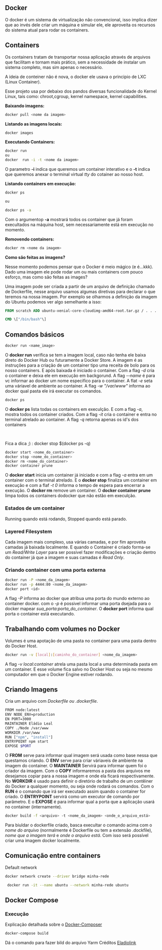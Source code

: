 ## Docker

O docker é um sistema de virtualização não convencional, isso implica dizer que ao invés dele criar um máquina e simular ele, ele aproveita os recursos do sistema atual para rodar os containers.

## Containers

Os containers tratam de transportar nossa aplicação através de arquivos que facilitam e tornam mais prático, sem a necessidade de instalar um sistema completo, mas sim apenas o necessário.


A ideia de conteiner não é nova, o docker ele usava o principio de LXC (Linux Container).

Esse projeto usa por debaixo dos pandos diversas funcionalidade do Kernel Linux, tais como: chroot,cgroup, kernel namespace, kernel capabilities.

**Baixando imagens:**

```bash
docker pull <nome da imagem>
```

**Listando as imagens locais:**
```bash
docker images
```

**Executando Containers:**
```bash
docker run
ou
docker  run -i -t <nome da imagem>
```
O parametro **-i** indica que queremos um container interativo e o **-t** indica que queremos anexar o terminal virtual _tty_ do cotainer ao nosso host.

**Listando containers em execução:**
```bash
docker ps

ou

docker ps -a
```

Com o argumentop **-a** mostrará todos os container que já foram execultados na máquina host, sem necessariamente está em execução no momento.

**Removendo containers:**
```bash
docker rm <nome da imagem>
```

**Como são feitas as imagens?**

Nesse momento podemos pensar que o Docker é meio mágico (e é...kkk). Dado uma imagem ele pode rodar um ou mais containers com pouco esforço, mas como são feitas as images?

Uma imagem pode ser criada a partir de um arquivo de definição chamado de Dockerfile, nesse arquivo usamos algumas diretivas para declarar o que teremos na nossa imagem. Por exemplo se olharmos a definição da imagem do Ubuntu podemos ver algo semelhante a isso:

```dockerfile
FROM scratch ADD ubuntu-xenial-core-cloudimg-amd64-root.tar.gz / . . . RUN mkdir -p /run/systemd && echo 'docker' > /run/systemd/container

CMD \["/bin/bash"\]
```

## Comandos básicos

```bash
docker run <name_image>
```

O **docker run** verifica se tem a imagem local, caso não tenha ele baixa direto do Docker Hub ou futuramente a Docker Store. A imagem é as instruções para a criação de um container tipo uma receita de bolo para os nosso containers. E após baixada é iniciado o container. Com a flag *-d* cria o container e deixa ele em execução em backgorund. A flag *--name <nome>* é para vc informar ao docker um nome especifico para o container. A flat *-e* seta uma váriavel de ambiente ao container. A flag *-w "/var/www"* informa ao docker qual pasta ele irá executar os comandos.

```bash
docker ps
```

O **docker ps** lista todas os containers em execulção. E com a flag *-a*, mostra todos os container criados. Com a flag *-it* cria o container e entra no terminal atrelado ao container. A flag *-q* retorna apenas os id's dos containers

<br/>

Fica a dica ;) : docker stop $(docker ps -q)

```bash
docker start <nome_do_container>
docker stop <nome_do_container>
docker rm <nome_do_container>
docker container prune
```

O **docker start** inicia um container já iniciado e com a flag *-a* entra em um container com o terminal atrelado. E o **docker stop** finaliza um container em execução e com a flaf *-t 0* informa o tempo de espera para encerrar a execução. O **docker rm** remove um container. O **docker container prune** limpa todos os containers dodocker que não estão em execulção.

### Estados de um container

Running quando está rodando, Stopped quando está parado.

### Layered Filesystem

Cada imagem mais complexo, usa várias camadas, e por fim aproveita camadas já baixada localmente. E quando o Container é criado forma-se um *Read/Write Layer* para ser possivel fazer modificações e criação dentro do container já que a imagem e suas camadas é *Read Only*.

### Criando container com uma porta externa

```bash
docker run -P <nome_da_imagem>
docker run -p 4444:80 <nome_da_imagem>
docker port <id>
```

A flag *-P* informa ao docker que atribua uma porta do mundo externo ao container docker. com o *-p* é possivel informar uma porta dsejada para o docker mapear *sua_porta:porta_do_container*. O **docker port** informa qual porta o container está executando.


## Trabalhando com volumes no Docker

Volumes é uma apotação de uma pasta no container para uma pasta dentro do Docker Host.

```bash
docker run -v [local]:[caminho_do_container] <nome_da_imagem>
```

A flag *-v local:container* atrela  uma pasta local a uma determinada pasta em um container. E esse volume fica salvo no Docker Host ou seja no mesmo computador em que o Docker Engine estiver rodando.

## Criando Imagens

Cria um arquivo com *Dockerfile ou .dockerfile*.

```bash
FROM node:latest
ENV NODE_ENV=production
EN PORT=3000
MAINTAINER Eládio Leal
COPY ./Node /var/www
WORKDIR /var/www
RUN ["npm", "install"]
ENTRYPOINT npm start
EXPOSE $PORT
```

O **FROM** serve para informar qual imagem será usada como base nessa que questamos criando. O **ENV** serve para criar váriaveis de ambiente na imagem do container. O **MAINTAINER** Servirá para informar quem foi o criador da imagem. Com o **COPY** informaremos a pasta dos arquivos me desejamos copiar para a nossa imagem e onde ela ficará respectivamente. No **WORKDIR**  é usado para definir o diretório de trabalho de um contêiner do Docker a qualquer momento, ou seja onde rodará os comandos. Com o **RUN** é o comando que irá ser executado assim quando o container for criado. O  **ENTRYPOINT** servirá como um executor de comando por parâmetro. E o **EXPOSE** é para informar qual a porta que a aplicação usará no container (internamente).

```bash
docker build -f <arquivo> -t <nome_da_imagem> <onde_o_arquivo_está>
```

Para biuldar o dockerfile criado, basca execultar o comando acima com o _nome do arquivo_ (normalmente é Dockerfile ou tem a extensão .dockfile), _nome que a imagem terá_ e _onde o arquivo está_. Com isso será possível criar uma imagem docker localmente.

## Comunicação entre containers

Default network

```bash
docker network create --driver bridge minha-rede
```

```bash
 docker run -it --name ubuntu --network minha-rede ubuntu
```

## Docker Compose

### Execução
Explicação detalhada sobre o [Docker-Composer](https://github.com/Eladiolink/Docker/tree/main/Docker%20Compose#docker-composer)
```bash
docker-compose build
```

Dá o comando para fazer bild do arquivo Yarm
Créditos [Eladiolink](https://github.com/Eladiolink)
